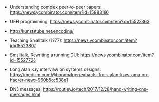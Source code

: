 
* Understanding complex peer-to-peer papers:
  https://news.ycombinator.com/item?id=15883186

* UEFI programming: https://news.ycombinator.com/item?id=15523363
* http://kunststube.net/encoding/
* Teaching Smalltalk (1977): https://news.ycombinator.com/item?id=15523807
* Smalltalk, Rewriting a running GUI: https://news.ycombinator.com/item?id=15527726

* Long Alan Kay interview on systems designs:
  https://medium.com/@boramalper/extracts-from-alan-kays-ama-on-hacker-news-960b5cc538e1

* DNS messages:
  https://routley.io/tech/2017/12/28/hand-writing-dns-messages.html
